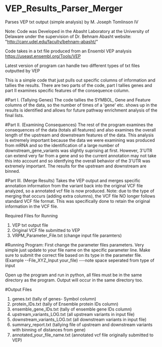 # VEP_Results_Parser_Merger
Parses VEP txt output (simple analysis)
by M. Joseph Tomlinson IV

Note: Code was Developed in the Abasht Laboratory at the University of 
Delaware under the supervision of Dr. Behnam Abasht website: "http://canr.udel.edu/faculty/behnam-abasht/"

Code takes in a txt file produced from an Ensembl VEP analysis
https://useast.ensembl.org/Tools/VEP

Latest version of program can handle two different types of txt files outputted by VEP

This is a simple code that just pulls out specific columns of information and tallies the results. There are two parts of the code,
part I tallies genes and part II examines specific features of the consequence column.

#Part I. (Tallying Genes)
The code tallies the SYMBOL, Gene and Feature columns of the data, so the number of times of a 'gene' etc. shows up in the results 
is identified and allows for future pathway enrichment analysis of the final lists. 

#Part II. (Examining Consequences)
The rest of the program examines the consequences of the data (totals all features) and also examines the overall length of the 
upstream and downstream features of the data. This analysis is extremely important because the data we were examining was produced
from mRNA and so the identification of a large number of downstream_gene_variants was slightly suprising at first. However, 3'UTR can
extend very far from a gene and so the current annotation may not take this into account and so identfying the overall behavior
of the 3'UTR was extremely important. The results for the upstream and downstream are binned.

#Part III. (Merge Results)
Takes the VEP output and merges specific annotation information from the variant back into the original VCF file analyzed, so a annotated 
vcf file is now produced. Note: due to the type of merging that occurs (adding extra columns), the VCF file NO longer follows standard VCF
file format. This was specifically done to retain the original information in the VCF file. 

Required Files for Running
1. VEP txt output file
2. Original VCF file submitted to VEP
2. VRPM_Parameter_File.txt (change input file paramters)

#Running Program:
First change the parameter files parameters. Very simple just update to your file name on the specific parameter line.
Make sure to submit the correct file based on its type in the parameter file. 
(Example    --File_XYZ_Input your_file) ---note space seperated from type of input

Open up the program and run in python, all files must be in the same directory as the program. Output will occur in 
the same directory too. 

#Output Files
1. genes.txt (tally of genes- Symbol column)
2. protein_IDs.txt (tally of Ensemble protein IDs column)
3. ensemble_gene_IDs.txt (tally of ensemble gene IDs column)
4. upstream_variants_LOG.txt (all upstream variants in input file)
5. downstream_variants_LOG.txt (all downstream variants in input file)
6. summary_report.txt (tallying file of upstream and downstream variants with binning of distances from gene)
7. annotated_your_file_name.txt (annotated vcf file originally submitted to VEP)

